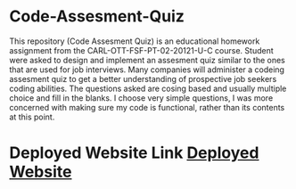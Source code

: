 # Code-Assesment-Quiz
This repository (Code Assesment Quiz) is an educational homework assignment from the CARL-OTT-FSF-PT-02-20121-U-C course. Student were asked to design and implement 
an assesment quiz similar to the ones that are used for job interviews. Many companies will administer a codeing assesment quiz to get a better understanding 
of prospective job seekers coding abilities. The questions asked are cosing based and usually multiple choice and fill in the blanks. I choose very simple questions, I was more concerned with making sure my code is functional, rather than its contents at this point. 

# Deployed Website Link <a href="https://nathanwichmann.github.io/Code-Assesment-Quiz/">Deployed Website</a> 
